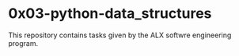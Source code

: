 # 0x03-python-data_structures
This repository contains tasks given by the ALX softwre engineering program.
